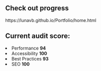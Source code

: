 <h2>Check out progress</h2> 
https://lunavb.github.io/Portfolio/home.html

<h2>Current audit score:</h2>
<li>Performance <b>94</b>
<li>Accessibility <b>100</b>
<li>Best Practices <b>93</b>
<li>SEO <b>100</b>
